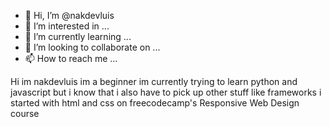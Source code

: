 - 👋 Hi, I’m @nakdevluis
- 👀 I’m interested in ...
- 🌱 I’m currently learning ...
- 💞️ I’m looking to collaborate on ...
- 📫 How to reach me ...

<!---
nakdevluis/nakdevluis is a ✨ special ✨ repository because its `README.md` (this file) appears on your GitHub profile.
You can click the Preview link to take a look at your changes.
--->
Hi im nakdevluis 
im a beginner 
im currently trying to learn python and javascript
but i know that i also have to pick up other stuff like frameworks 
i started with html and css on freecodecamp's Responsive Web Design course 

